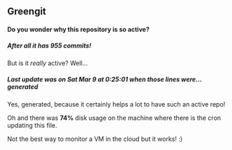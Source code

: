 ## Greengit

#### Do you wonder why this repository is so active?

##### After all it has 955 commits!

But is it *really* active? Well...

##### Last update was on Sat Mar 9 at 0:25:01 when those lines were... generated

Yes, generated, because it certainly helps a lot to have such an active repo!

Oh and there was **74%** disk usage on the machine
where there is the cron updating this file.

Not the best way to monitor a VM in the cloud but it works! :)
